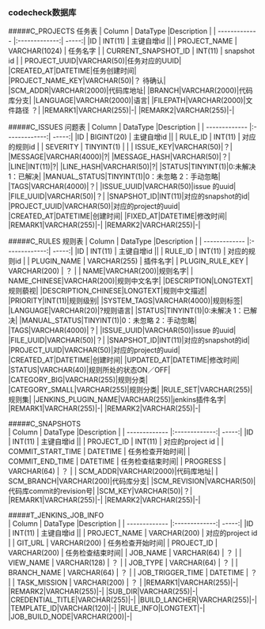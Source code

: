 ### codecheck数据库
#####C_PROJECTS  任务表
| Column | DataType    |Description | 
| ------------- |:-------------:| -----:|
|ID       | INT(11) | 主键自增id ||
| PROJECT_NAME      | VARCHAR(1024)      |   任务名字 |
| CURRENT_SNAPSHOT_ID | INT(11)      | snapshot id |
|  PROJECT_UUID|VARCHAR(50)|任务对应的UUID|
|CREATED_AT|DATETIME|任务创建时间|
|PROJECT_NAME_KEY|VARCHAR(50)|？ 待确认|
|SCM_ADDR|VARCHAR(2000)|代码库地址|
|BRANCH|VARCHAR(2000)|代码库分支|
|LANGUAGE|VARCHAR(2000)|语言|
|FILEPATH|VARCHAR(2000)|文件路径 ？|
|REMARK1|VARCHAR(255)|-|
|REMARK2|VARCHAR(255)|-|

#####C_ISSUES  问题表
| Column | DataType    |Description | 
| ------------- |:-------------:| -----:|
|ID       | BIGINT(20) | 主键自增id ||
| RULE_ID      | INT(11)      |   对应的规则id |
| SEVERITY | TINYINT(1)      |  |
|  ISSUE_KEY|VARCHAR(50)|？|
|MESSAGE|VARCHAR(4000)|?|
|MESSAGE_HASH|VARCHAR(50)|？|
|LINE|INT(11)|?|
|LINE_HASH|VARCHAR(50)|?|
|STATUS|TINYINT(1)|0:未解决 1：已解决|
|MANUAL_STATUS|TINYINT(1)|0：未忽略 2：手动忽略|
|TAGS|VARCHAR(4000)|？|
|ISSUE_UUID|VARCHAR(50)|issue 的uuid|
|FILE_UUID|VARCHAR(50)|？|
|SNAPSHOT_ID|INT(11)|对应的snapshot的id|
|PROJECT_UUID|VARCHAR(50)|对应的project的uuid|
|CREATED_AT|DATETIME|创建时间|
|FIXED_AT|DATETIME|修改时间|
|REMARK1|VARCHAR(255)|-|
|REMARK2|VARCHAR(255)|-|

#####C_RULES  规则表
| Column | DataType    |Description | 
| ------------- |:-------------:| -----:|
|ID       | INT(11) | 主键自增id ||
| RULE_ID      | INT(11)      |   对应的规则id |
| PLUGIN_NAME     | VARCHAR(255)      |   插件名字|
| PLUGIN_RULE_KEY | VARCHAR(200)      | ？ |
| NAME|VARCHAR(200)|规则名字|
| NAME_CHINESE|VARCHAR(200)|规则中文名字|
|DESCRIPTION|LONGTEXT|规则藐视|
|DESCRIPTION_CHINESE|LONGTEXT|规则中文描述|
|PRIORITY|INT(11)|规则级别|
|SYSTEM_TAGS|VARCHAR(4000)|规则标签|
|LANGUAGE|VARCHAR(20)|?规则语言|
|STATUS|TINYINT(1)|0:未解决 1：已解决|
|MANUAL_STATUS|TINYINT(1)|0：未忽略 2：手动忽略|
|TAGS|VARCHAR(4000)|？|
|ISSUE_UUID|VARCHAR(50)|issue 的uuid|
|FILE_UUID|VARCHAR(50)|？|
|SNAPSHOT_ID|INT(11)|对应的snapshot的id|
|PROJECT_UUID|VARCHAR(50)|对应的project的uuid|
|CREATED_AT|DATETIME|创建时间|
|UPDATED_AT|DATETIME|修改时间|
|STATUS|VARCHAR(40)|规则所处的状态ON／OFF|
|CATEGORY_BIG|VARCHAR(255)|规则分类|
|CATEGORY_SMALL|VARCHAR(255)|规则分类|
|RULE_SET|VARCHAR(255)|规则集|
|JENKINS_PLUGIN_NAME|VARCHAR(255)|jenkins插件名字|
|REMARK1|VARCHAR(255)|-|
|REMARK2|VARCHAR(255)|-|

#####C_SNAPSHOTS  
| Column | DataType    |Description | 
| ------------- |:-------------:| -----:|
|ID       | INT(11) | 主键自增id ||
| PROJECT_ID      | INT(11)      |   对应的project id |
| COMMIT_START_TIME     | DATETIME      |  任务检查开始时间|
| COMMIT_END_TIME     | DATETIME      |  任务检查结束时间|
| PROGRESS | VARCHAR(64)      | ？ |
| SCM_ADDR|VARCHAR(2000)|代码库地址|
| SCM_BRANCH|VARCHAR(200)|代码库分支|
|SCM_REVISION|VARCHAR(50)|代码库commit的revision号|
|SCM_KEY|VARCHAR(50)|？|
|REMARK1|VARCHAR(255)|-|
|REMARK2|VARCHAR(255)|-|

#####T_JENKINS_JOB_INFO  
| Column | DataType    |Description | 
| ------------- |:-------------:| -----:|
|ID       | INT(11) | 主键自增id ||
| PROJECT_NAME      | VARCHAR(200)      |   对应的project id |
| GIT_URL     | VARCHAR(200)      |  任务检查开始时间|
| PROJECT_ID     | VARCHAR(200)    |  任务检查结束时间|
| JOB_NAME | VARCHAR(64)      | ？ |
| VIEW_NAME | VARCHAR(128)      | ？ |
| JOB_TYPE | VARCHAR(64)      | ？ |
| BRANCH_NAME | VARCHAR(64)      | ？ |
| JOB_TRIGGER_TIME | DATETIME      | ？ |
| TASK_MISSION | VARCHAR(200)      | ？ |
|REMARK1|VARCHAR(255)|-|
|REMARK2|VARCHAR(255)|-|
|SUB_DIR|VARCHAR(255)|-|
|CREDENTIAL_TITLE|VARCHAR(255)|-|
|BUILD_LANCHER|VARCHAR(255)|-|
|TEMPLATE_ID|VARCHAR(120)|-|
|RULE_INFO|LONGTEXT|-|
|JOB_BUILD_NODE|VARCHAR(200)|-|
